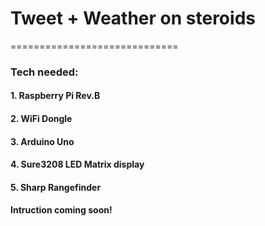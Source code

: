 # Tweet + Weather on steroids
=============================

### Tech needed:
#### 1. Raspberry Pi Rev.B
#### 2. WiFi Dongle
#### 3. Arduino Uno
#### 4. Sure3208 LED Matrix display
#### 5. Sharp Rangefinder

#### Intruction coming soon!

